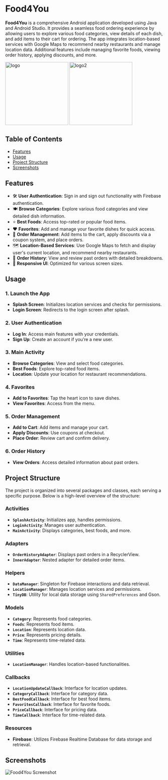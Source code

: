 # Food4You

**Food4You** is a comprehensive Android application developed using Java and Android Studio. It provides a seamless food ordering experience by allowing users to explore various food categories, view details of each dish, and add items to their cart for ordering. The app integrates location-based services with Google Maps to recommend nearby restaurants and manage location data. Additional features include managing favorite foods, viewing order history, applying discounts, and more.

<img src="https://github.com/user-attachments/assets/72c2beff-8bf0-4614-a149-65515880ca73" alt="logo" width="200"/>
<img src="https://github.com/user-attachments/assets/1512338a-d589-426b-9838-067d4831d3a3" alt="logo2" width="200"/>


## Table of Contents

- [Features](#features)
- [Usage](#usage)
- [Project Structure](#project-structure)
- [Screenshots](#screenshots)

## Features

- 🛠️ **User Authentication**: Sign in and sign out functionality with Firebase authentication.
- 🍽️ **Browse Categories**: Explore various food categories and view detailed dish information.
- ⭐ **Best Foods**: Access top-rated or popular food items.
- ❤️ **Favorites**: Add and manage your favorite dishes for quick access.
- 🛒 **Order Management**: Add items to the cart, apply discounts via a coupon system, and place orders.
- 🗺️ **Location-Based Services**: Use Google Maps to fetch and display user's current location, and recommend nearby restaurants.
- 📜 **Order History**: View and review past orders with detailed breakdowns.
- 📱 **Responsive UI**: Optimized for various screen sizes.

## Usage

### 1. Launch the App

- **Splash Screen**: Initializes location services and checks for permissions.
- **Login Screen**: Redirects to the login screen after splash.

### 2. User Authentication

- **Log In**: Access main features with your credentials.
- **Sign Up**: Create an account if you’re a new user.

### 3. Main Activity

- **Browse Categories**: View and select food categories.
- **Best Foods**: Explore top-rated food items.
- **Location**: Update your location for restaurant recommendations.

### 4. Favorites

- **Add to Favorites**: Tap the heart icon to save dishes.
- **View Favorites**: Access from the menu.

### 5. Order Management

- **Add to Cart**: Add items and manage your cart.
- **Apply Discounts**: Use coupons at checkout.
- **Place Order**: Review cart and confirm delivery.

### 6. Order History

- **View Orders**: Access detailed information about past orders.

## Project Structure
The project is organized into several packages and classes, each serving a specific purpose. Below is a high-level overview of the structure:

### Activities

- **`SplashActivity`**: Initializes app, handles permissions.
- **`LoginActivity`**: Manages user authentication.
- **`MainActivity`**: Displays categories, best foods, and more.

### Adapters

- **`OrderHistoryAdapter`**: Displays past orders in a RecyclerView.
- **`InnerAdapter`**: Nested adapter for detailed order items.

### Helpers

- **`DataManager`**: Singleton for Firebase interactions and data retrieval.
- **`LocationManager`**: Manages location services and permissions.
- **`TinyDB`**: Utility for local data storage using `SharedPreferences` and Gson.

### Models

- **`Category`**: Represents food categories.
- **`Foods`**: Represents food items.
- **`Location`**: Represents location data.
- **`Price`**: Represents pricing details.
- **`Time`**: Represents time-related data.

### Utilities

- **`LocationManager`**: Handles location-based functionalities.

### Callbacks

- **`LocationUpdateCallback`**: Interface for location updates.
- **`CategoryCallback`**: Interface for category data.
- **`BestFoodCallback`**: Interface for best food items.
- **`FavoritesCallback`**: Interface for favorite foods.
- **`PriceCallback`**: Interface for pricing data.
- **`TimeCallback`**: Interface for time-related data.

### Resources

- **Firebase**: Utilizes Firebase Realtime Database for data storage and retrieval.

## Screenshots

![Food4You Screenshot](https://github.com/user-attachments/assets/8fe783de-ecc9-4ca4-92cb-ca3a877ff499)

